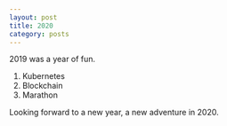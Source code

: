 ```yaml
---
layout: post
title: 2020
category: posts
---
```


2019 was a year of fun.

1. Kubernetes
2. Blockchain
3. Marathon

Looking forward to a new year, a new adventure in 2020.
